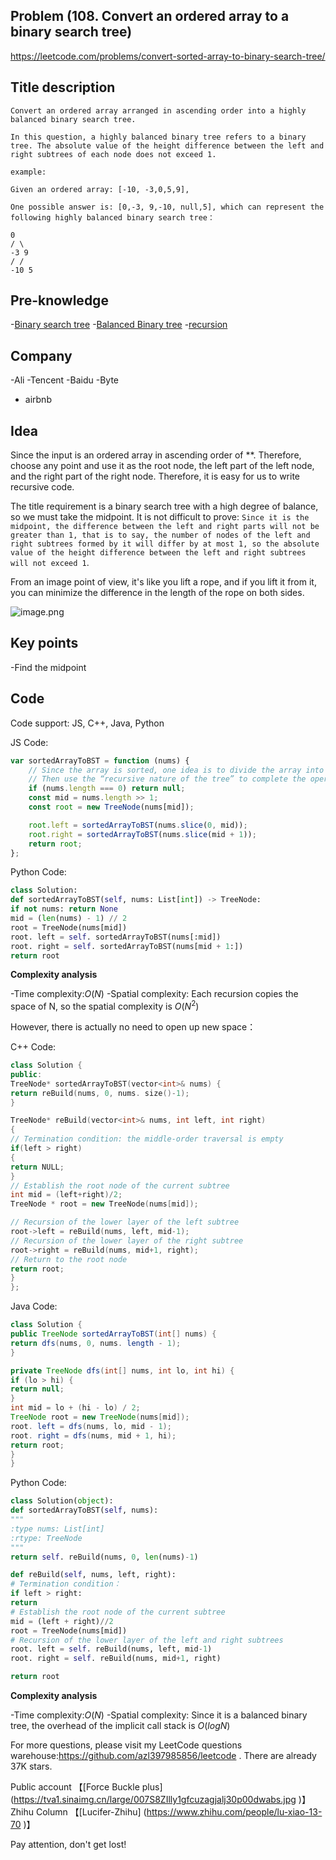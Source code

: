 ## Problem (108. Convert an ordered array to a binary search tree)

https://leetcode.com/problems/convert-sorted-array-to-binary-search-tree/

## Title description

```
Convert an ordered array arranged in ascending order into a highly balanced binary search tree.

In this question, a highly balanced binary tree refers to a binary tree. The absolute value of the height difference between the left and right subtrees of each node does not exceed 1.

example:

Given an ordered array: [-10, -3,0,5,9],

One possible answer is: [0,-3, 9,-10, null,5], which can represent the following highly balanced binary search tree：

0
/ \
-3 9
/ /
-10 5

```

## Pre-knowledge

-[Binary search tree](https://github.com/azl397985856/leetcode/blob/master/thinkings/basic-data-structure.md) -[Balanced Binary tree](https://github.com/azl397985856/leetcode/blob/master/thinkings/basic-data-structure.md) -[recursion](https://github.com/azl397985856/leetcode/blob/master/thinkings/dynamic-programming.md)

## Company

-Ali
-Tencent
-Baidu
-Byte

- airbnb

## Idea

Since the input is an ordered array in ascending order of \*\*. Therefore, choose any point and use it as the root node, the left part of the left node, and the right part of the right node. Therefore, it is easy for us to write recursive code.

The title requirement is a binary search tree with a high degree of balance, so we must take the midpoint. It is not difficult to prove: `Since it is the midpoint, the difference between the left and right parts will not be greater than 1, that is to say, the number of nodes of the left and right subtrees formed by it will differ by at most 1, so the absolute value of the height difference between the left and right subtrees will not exceed 1`.

From an image point of view, it's like you lift a rope, and if you lift it from it, you can minimize the difference in the length of the rope on both sides.

![image.png](https://p.ipic.vip/bxzaf0.jpg)

## Key points

-Find the midpoint

## Code

Code support: JS, C++, Java, Python

JS Code:

```js
var sortedArrayToBST = function (nums) {
	// Since the array is sorted, one idea is to divide the array into two halves, one half is the left subtree and the other half is the right subtree
	// Then use the “recursive nature of the tree” to complete the operation recursively.
	if (nums.length === 0) return null;
	const mid = nums.length >> 1;
	const root = new TreeNode(nums[mid]);

	root.left = sortedArrayToBST(nums.slice(0, mid));
	root.right = sortedArrayToBST(nums.slice(mid + 1));
	return root;
};
```

Python Code:

```py
class Solution:
def sortedArrayToBST(self, nums: List[int]) -> TreeNode:
if not nums: return None
mid = (len(nums) - 1) // 2
root = TreeNode(nums[mid])
root. left = self. sortedArrayToBST(nums[:mid])
root. right = self. sortedArrayToBST(nums[mid + 1:])
return root
```

**Complexity analysis**

-Time complexity:$O(N)$
-Spatial complexity: Each recursion copies the space of N, so the spatial complexity is $O(N^2)$

However, there is actually no need to open up new space：

C++ Code:

```c++
class Solution {
public:
TreeNode* sortedArrayToBST(vector<int>& nums) {
return reBuild(nums, 0, nums. size()-1);
}

TreeNode* reBuild(vector<int>& nums, int left, int right)
{
// Termination condition: the middle-order traversal is empty
if(left > right)
{
return NULL;
}
// Establish the root node of the current subtree
int mid = (left+right)/2;
TreeNode * root = new TreeNode(nums[mid]);

// Recursion of the lower layer of the left subtree
root->left = reBuild(nums, left, mid-1);
// Recursion of the lower layer of the right subtree
root->right = reBuild(nums, mid+1, right);
// Return to the root node
return root;
}
};
```

Java Code:

```java
class Solution {
public TreeNode sortedArrayToBST(int[] nums) {
return dfs(nums, 0, nums. length - 1);
}

private TreeNode dfs(int[] nums, int lo, int hi) {
if (lo > hi) {
return null;
}
int mid = lo + (hi - lo) / 2;
TreeNode root = new TreeNode(nums[mid]);
root. left = dfs(nums, lo, mid - 1);
root. right = dfs(nums, mid + 1, hi);
return root;
}
}

```

Python Code:

```python
class Solution(object):
def sortedArrayToBST(self, nums):
"""
:type nums: List[int]
:rtype: TreeNode
"""
return self. reBuild(nums, 0, len(nums)-1)

def reBuild(self, nums, left, right):
# Termination condition：
if left > right:
return
# Establish the root node of the current subtree
mid = (left + right)//2
root = TreeNode(nums[mid])
# Recursion of the lower layer of the left and right subtrees
root. left = self. reBuild(nums, left, mid-1)
root. right = self. reBuild(nums, mid+1, right)

return root
```

**Complexity analysis**

-Time complexity:$O(N)$
-Spatial complexity: Since it is a balanced binary tree, the overhead of the implicit call stack is $O(logN)$

For more questions, please visit my LeetCode questions warehouse:https://github.com/azl397985856/leetcode . There are already 37K stars.

Public account 【[Force Buckle plus] (https://tva1.sinaimg.cn/large/007S8ZIlly1gfcuzagjalj30p00dwabs.jpg )】
Zhihu Column 【[Lucifer-Zhihu] (https://www.zhihu.com/people/lu-xiao-13-70 )】

Pay attention, don't get lost!
